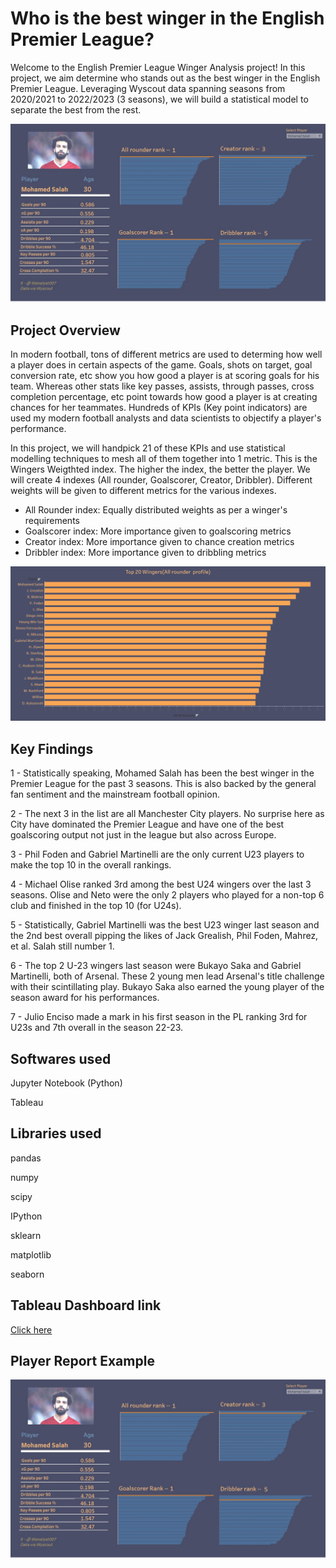 # Who is the best winger in the English Premier League?

Welcome to the English Premier League Winger Analysis project! In this project, we aim determine who stands out as the best winger in the English Premier League. Leveraging Wyscout data spanning seasons from 2020/2021 to 2022/2023 (3 seasons), we will build a statistical model to separate the best from the rest.

![](https://github.com/WasiShaikh977/PL-Wingers-Weighted-index/blob/main/images/Salah%20report.jpg)

## Project Overview

In modern football, tons of different metrics are used to determing how well a player does in certain aspects of the game. Goals, shots on target, goal conversion rate, etc show you how good a player is at scoring goals for his team. Whereas other stats like key passes, assists, through passes, cross completion percentage, etc point towards how good a player is at creating chances for her teammates. Hundreds of KPIs (Key point indicators) are used my modern football analysts and data scientists to objectify a player's performance.

In this project, we will handpick 21 of these KPIs and use statistical modelling techniques to mesh all of them together into 1 metric. This is the Wingers Weigthted index. The higher the index, the better the player. We will create 4 indexes (All rounder, Goalscorer, Creator, Dribbler). Different weights will be given to different metrics for the various indexes.
- All Rounder index: Equally distributed weights as per a winger's requirements
- Goalscorer index: More importance given to goalscoring metrics
- Creator index: More importance given to chance creation metrics
- Dribbler index: More importance given to dribbling metrics

![](https://github.com/WasiShaikh977/PL-Wingers-Weighted-index/blob/main/images/All%20Rounders.png)

## Key Findings
1 - Statistically speaking, Mohamed Salah has been the best winger in the Premier League for the past 3 seasons. This is also backed by the general fan sentiment and the mainstream football opinion.


2 - The next 3 in the list are all Manchester City players. No surprise here as City have dominated the Premier League and have one of the best goalscoring output not just in the league but also across Europe.


3 - Phil Foden and Gabriel Martinelli are the only current U23 players to make the top 10 in the overall rankings.


4 - Michael Olise ranked 3rd among the best U24 wingers over the last 3 seasons. Olise and Neto were the only 2 players who played for a non-top 6 club and finished in the top 10 (for U24s).


5 - Statistically, Gabriel Martinelli was the best U23 winger last season and the 2nd best overall pipping the likes of Jack Grealish, Phil Foden, Mahrez, et al. Salah still number 1.


6 - The top 2 U-23 wingers last season were Bukayo Saka and Gabriel Martinelli, both of Arsenal. These 2 young men lead Arsenal's title challenge with their scintillating play. Bukayo Saka also earned the young player of the season award for his performances.


7 - Julio Enciso made a mark in his first season in the PL ranking 3rd for U23s and 7th overall in the season 22-23.

## Softwares used
Jupyter Notebook (Python)

Tableau

## Libraries used
pandas

numpy

scipy

IPython

sklearn

matplotlib

seaborn

## Tableau Dashboard link

[Click here](https://public.tableau.com/app/profile/wasiuddin.shaikh8022/viz/PremierLeagueWingersWeightedindex/Dashboard1?publish=yes)

## Player Report Example

![](https://github.com/WasiShaikh977/PL-Wingers-Weighted-index/blob/main/images/Salah%20report.jpg)
